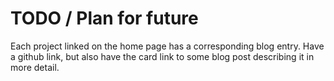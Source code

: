 # TODO / Plan for future

Each project linked on the home page has a corresponding blog entry. Have a
github link, but also have the card link to some blog post describing it in more detail.
